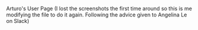 Arturo's User Page
(I lost the screenshots the first time around so this is me modifying the file to do it again. Following the advice given to Angelina Le on Slack)
